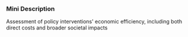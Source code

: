 ### Mini Description

Assessment of policy interventions' economic efficiency, including both direct costs and broader societal impacts
